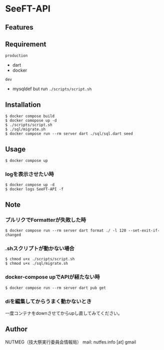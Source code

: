 # SeeFT-API

## Features

## Requirement
`production`
- dart
- docker

`dev`
- mysqldef
but run `./scripts/script.sh`


## Installation

``` fish
$ docker compose build
$ docker comopose up -d
$ ./scripts/script.sh
$ ./sql/migrate.sh
$ docker compose run --rm server dart ./sql/sql.dart seed
```

## Usage

``` fish
$ docker compose up
```

### logを表示させたい時

``` fish
$ docker compose up -d
$ docker logs SeeFT-API -f
```

## Note
### プルリクでFormatterが失敗した時

``` fish
$ docker compose run --rm server dart format ./ -l 120 --set-exit-if-changed
```

### .shスクリプトが動かない場合

```
$ chmod u+x ./scripts/script.sh
$ chmod u+x ./sql/migrate.sh
```

### docker-compose upでAPIが経たない時

```
$ docker compose run --rm server dart pub get
```

### diを編集してからうまく動かないとき
一度コンテナをdownさせてからupし直してみてください。

## Author
NUTMEG（技大祭実行委員会情報局）
mail: nutfes.info [at] gmail
